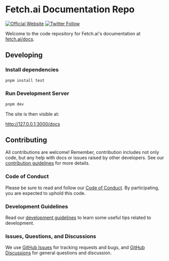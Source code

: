 # Fetch.ai Documentation Repo

[![Official Website](https://img.shields.io/badge/Official%20Website-fetch.ai-blue?style=flat&logo=world&logoColor=white)](https://fetch.ai) [![Twitter Follow](https://img.shields.io/twitter/follow/fetch_ai?style=social)](https://twitter.com/fetch_ai)

Welcome to the code repository for Fetch.ai's documentation at [fetch.ai/docs](fetch.ai/docs).

## Developing

### Install dependencies

```bash
pnpm install test
```

### Run Development Server

```bash
pnpm dev
```

The site is then visible at:

http://127.0.0.1:3000/docs

## Contributing

All contributions are welcome! Remember, contribution includes not only code, but any help with docs or issues raised by other developers. See our [contribution guidelines](https://github.com/fetchai/docs/blob/main/CONTRIBUTING.md) for more details.

### Code of Conduct

Please be sure to read and follow our [Code of Conduct](https://github.com/fetchai/docs/blob/main/CODE_OF_CONDUCT.md). By participating, you are expected to uphold this code.

### Development Guidelines

Read our [development guidelines](https://github.com/fetchai/docs/blob/main/DEVELOPING.md) to learn some useful tips related to development.

### Issues, Questions, and Discussions

We use [GitHub Issues](https://github.com/fetchai/docs/issues) for tracking requests and bugs, and [GitHub Discussions](https://github.com/fetchai/docs/discussions) for general questions and discussion.

